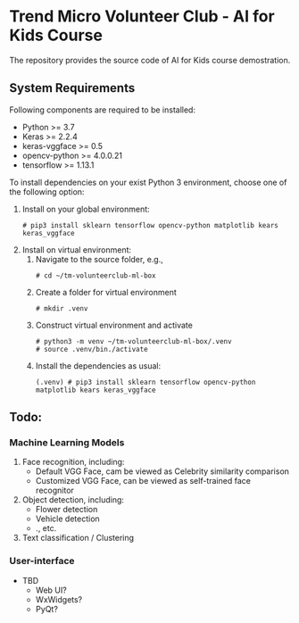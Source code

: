 # Trend Micro Volunteer Club - AI for Kids Course
The repository provides the source code of AI for Kids course demostration.

## System Requirements
Following components are required to be installed:
- Python >= 3.7
- Keras >= 2.2.4
- keras-vggface >= 0.5
- opencv-python >= 4.0.0.21
- tensorflow >= 1.13.1

To install dependencies on your exist Python 3 environment, choose one of the following option:
1. Install on your global environment:
    ```
    # pip3 install sklearn tensorflow opencv-python matplotlib kears keras_vggface
    ```
2. Install on virtual environment:
    1. Navigate to the source folder, e.g.,
        ```
        # cd ~/tm-volunteerclub-ml-box
        ```
    2. Create a folder for virtual environment
        ```
        # mkdir .venv
        ```
    3. Construct virtual environment and activate
        ```
        # python3 -m venv ~/tm-volunteerclub-ml-box/.venv
        # source .venv/bin./activate
        ```
    4. Install the dependencies as usual:
        ```
        (.venv) # pip3 install sklearn tensorflow opencv-python matplotlib kears keras_vggface 
        ```

## Todo:
### Machine Learning Models
1. Face recognition, including:
    - Default VGG Face, cam be viewed as Celebrity similarity comparison
    - Customized VGG Face, can be viewed as self-trained face recognitor
2. Object detection, including:
    - Flower detection
    - Vehicle detection
    - ., etc.
3. Text classification / Clustering

### User-interface
- TBD
    - Web UI?
    - WxWidgets?
    - PyQt?